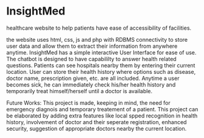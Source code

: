 # InsightMed
healthcare website to help patients have ease of accessibility of facilities.

the website uses html, css, js and php with RDBMS connectivity to store user data and allow them to extract their information from anywhere anytime. InsightMed has a simple interactive User Interface for ease of use. The chatbot is designed to have capabililty to answer health related questions.
Patients can see hospitals nearby them by entering their current location. 
User can store their health history where options such as disease, doctor name, prescription given, etc.  are all included. Anytime a user becomes sick, he can immediately check his/her health history and temporarily treat himself/herself until a doctor is available. 

Future Works:
This project is made, keeping in mind, the need for emergency diagnois and temporary treatement of a patient. This project can be elaborated by adding extra features like local spped recognition in health history, involvement of doctor and their seperate registration, enhanced security, suggestion of appropriate doctors nearby the current location.
